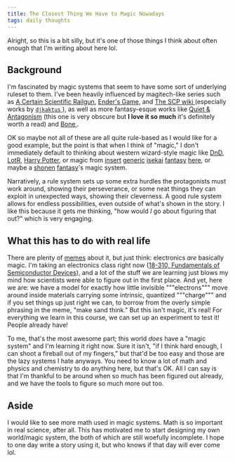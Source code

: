 ```yaml
---
title: The Closest Thing We Have to Magic Nowadays
tags: daily thoughts
---
```


Alright, so this is a bit silly, but it's one of those things I think about
often enough that I'm writing about here lol.

## Background

I'm fascinated by magic systems that seem to have some sort of underlying
ruleset to them. I've been heavily influenced by magitech-like series such as
[A Certain Scientific
Railgun](https://en.wikipedia.org/wiki/A_Certain_Scientific_Railgun),
[Ender's Game](https://en.wikipedia.org/wiki/Ender%27s_Game), and [The SCP wiki
](http://www.scpwiki.com/) (especially works by [`djkaktus`
](http://www.scpwiki.com/djkaktus)), as well as more fantasy-esque works like
[Quiet & Antagonism](https://quietandantagonism.com/) (this one is very obscure but **I
love it so much** it's definitely worth a read) and [Bone
](https://en.wikipedia.org/wiki/Bone_%28comics%29).

OK so maybe not all of these are all quite rule-based as I would like for a
good example, but the point is that when I think of "magic," I don't
immediately default to thinking about western wizard-style magic like
[DnD](https://dnd.wizards.com/),
[LotR](https://en.wikipedia.org/wiki/The_Lord_of_the_Rings),
[Harry Potter](https://en.wikipedia.org/wiki/Harry_Potter), or magic from
[insert](https://en.wikipedia.org/wiki/KonoSuba)
[generic](https://en.wikipedia.org/wiki/That_Time_I_Got_Reincarnated_as_a_Slime)
[isekai](https://en.wikipedia.org/wiki/Is_It_Wrong_to_Try_to_Pick_Up_Girls_in_a_Dungeon%3F)
[fantasy](https://en.wikipedia.org/wiki/Re:Zero_%E2%88%92_Starting_Life_in_Another_World)
[here](https://en.wikipedia.org/wiki/Overlord_%28novel_series%29), or maybe a
[shonen](https://en.wikipedia.org/wiki/Hunter_%C3%97_Hunter)
[fantasy](https://en.wikipedia.org/wiki/Naruto)'s magic system.

Narratively, a rule system sets up some extra hurdles the protagonists must
work around, showing their perseverance, or some neat things they can exploit
in unexpected ways, showing their cleverness. A good rule system allows for
endless possibilities, even outside of what's shown in the story. I like this
because it gets me thinking, "how would _I_ go about figuring that out?" which
is very engaging.

## What this has to do with real life

There are plenty of [memes](https://cdn.discordapp.com/attachments/388924578812002336/815641900374556752/EvQkCeDXUAcvfuJ.png)
about it, but just think: electronics _are_ basically magic. I'm taking an
electronics class right now ([18-310, Fundamentals of Semiconductor Devices](https://courses.ece.cmu.edu/18310)),
and a lot of the stuff we are learning just blows my mind how scientists were
able to figure out in the first place. And yet, here we are: we have a model
for exactly how little invisible """electrons""" move around inside materials
carrying some intrinsic, quantized """charge""" and if you set things up just
right we can, to borrow from the overly simple phrasing in the meme, "make sand
think." But this isn't magic, it's real! For everything we learn in this
course, we can set up an experiment to test it! People already have!

To me, that's the most awesome part; this world _does_ have a "magic system"
and I'm learning it right now. Sure it isn't, "if I think hard enough, I can
shoot a fireball out of my fingers," but that'd be too easy and those are the
lazy systems I hate anyways. You need to know a lot of math and physics and
chemistry to do anything here, but that's OK. All I can say is that I'm
thankful to be around when so much has been figured out already, and we have
the tools to figure so much more out too.

## Aside

I would like to see more math used in magic systems. Math is so important in
real science, after all. This has motivated me to start designing my own
world/magic system, the both of which are still woefully incomplete. I hope to
one day write a story using it, but who knows if that day will ever come lol.
